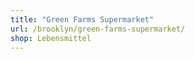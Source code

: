```yaml
---
title: "Green Farms Supermarket"
url: /brooklyn/green-farms-supermarket/
shop: Lebensmittel
---
```

